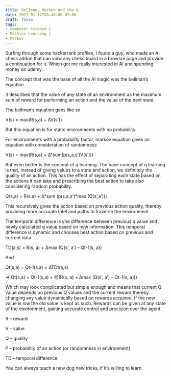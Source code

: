```yaml
---
title: Bellman, Markov and the Q
date: 2021-01-12T03:48:00-07:00
draft: false
tags: 
- computer science |  
- Machine Learning |
- Markov
---
```


Surfing through some hackerrank profiles, I found a guy, who made an AI chess addon that can view any chess board in a browsre page and provide a continuation for it. Which got me really interested in AI and spending money on udemy.

The concept that was the base of all the AI magic was the bellman’s equation.

It describes that the value of any state of an environment as the maximum sum of reward for performing an action and the value of the next state.

The bellman’s equation goes like so

V(s) = max(R(s,a) + ∆V(s’))

But this equation is for static environments with no probability.

For environments with a probability factor, markov equation gives an equation with consideration of randomness

V(s) = max(R(s,a) + ∆*sum(p(s,a,s’)V(s’)))

But even better is the concept of q learning. The base concept of q learning is that, instead of giving values to a state and action, we definitely the quality of an action. This has the effect of separating each state based on the actions it can take and prescribing the best action to take also considering random probability.

Q(s,a) = R(s.a) + ∆*sum (p(s,a,s’)*max (Q(s’,a’)))

This recursively gives the action based on previous action quality, thereby providing more accurate Intel and paths to traverse the environment.

The temporal difference is yhe difference between previous q value and newly calculated q value based on new information. This temporal difference is dynamic and chooses best action based on previous and current data

TD(a,s) = R(s, a) + ∆max (Q(s’, a’) – Qt-1(s, a))

And

Qt(s,a) = Qt-1(s,a) + ∆TDt(a,s)

=> Qt(s,a) = Qt-1(s,a) + @(R(s, a) + ∆max (Q(s’, a’) – Qt-1(s, a)))

Which may look complicated but simple enough and means that current Q value depends on previous Q values and the current reward thereby changing any value dynamically based on rewards acquired. If the new value is low the old value is kept as such. Rewards can be given at any state of the environment, gaining accurate control and precision over the agent

R – reward

V – value

Q – quality

P – probability of an action (or randomness in environment)

TD – temporal difference

You can always teach a new dog new tricks, if it’s willing to learn.